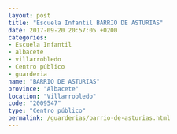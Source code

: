 ```yaml
---
layout: post
title: "Escuela Infantil BARRIO DE ASTURIAS"
date: 2017-09-20 20:57:05 +0200
categories:
- Escuela Infantil
- albacete
- villarrobledo
- Centro público
- guarderia
name: "BARRIO DE ASTURIAS"
province: "Albacete"
location: "Villarrobledo"
code: "2009547"
type: "Centro público"
permalink: /guarderias/barrio-de-asturias.html
---
```

